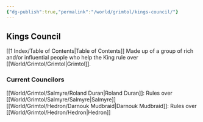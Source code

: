 ```yaml
---
{"dg-publish":true,"permalink":"/world/grimtol/kings-council/"}
---
```


## Kings Council

[[1 Index/Table of Contents\|Table of Contents]]
Made up of a group of rich and/or influential people who help the King rule over [[World/Grimtol/Grimtol\|Grimtol]].

### Current Councilors
[[World/Grimtol/Salmyre/Roland Duran\|Roland Duran]]: Rules over [[World/Grimtol/Salmyre/Salmyre\|Salmyre]]
[[World/Grimtol/Hedron/Darnouk Mudbraid\|Darnouk Mudbraid]]: Rules over [[World/Grimtol/Hedron/Hedron\|Hedron]]
